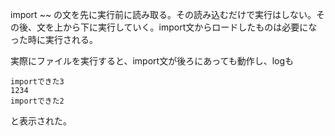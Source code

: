 import ~~ の文を先に実行前に読み取る。その読み込むだけで実行はしない。その後、文を上から下に実行していく。import文からロードしたものは必要になった時に実行される。

実際にファイルを実行すると、import文が後ろにあっても動作し、logも
```
importできた3
1234
importできた2
```
と表示された。